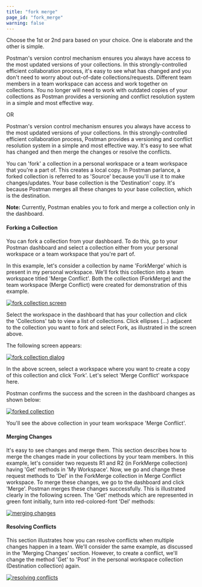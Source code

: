 ```yaml
---
title: "fork merge"
page_id: "fork_merge"
warning: false
---
```


Choose the 1st or 2nd para based on your choice. One is elaborate and the other is simple. 

Postman's version control mechanism ensures you always have access to the most updated versions of your collections. In this strongly-controlled efficient collaboration process, it's easy to see what has changed and you don't need to worry about out-of-date collections/requests. Different team members in a team workspace can access and work together on collections. You no longer will need to work with outdated copies of your collections as Postman provides a versioning and conflict resolution system in a simple and most effective way.

OR

Postman's version control mechanism ensures you always have access to the most updated versions of your collections. In this strongly-controlled efficient collaboration process, Postman provides a versioning and conflict resolution system in a simple and most effective way. It's easy to see what has changed and then merge the changes or resolve the conflicts.   

You can 'fork' a collection in a personal workspace or a team workspace that you're a part of. This creates a local copy. In Postman parlance, a forked collection is referred to as 'Source' because you'll use it to make changes/updates. Your base collection is the 'Destination' copy. It's because Postman merges all these changes to your base collection, which is the destination.

**Note:** Currently, Postman enables you to fork and merge a collection only in the dashboard. 

#### Forking a Collection

You can fork a collection from your dashboard. To do this, go to your Postman dashboard and select a collection either from your personal workspace or a team workspace that you're part of. 

In this example, let's consider a collection by name 'ForkMerge' which is present in my personal workspace. We'll fork this collection into a team workspace titled 'Merge Conflict'. Both the collection (ForkMerge) and the team workspace (Merge Conflict) were created for demonstration of this example. 

[![fork collection screen](https://s3.amazonaws.com/postman-static-getpostman-com/postman-docs/Fork_Merge1.png)](https://s3.amazonaws.com/postman-static-getpostman-com/postman-docs/Fork_Merge1.png)

Select the workspace in the dashboard that has your collection and click the 'Collections' tab to view a list of collections. Click ellipses (...) adjacent to the collection you want to fork and select Fork, as illustrated in the screen above.

The following screen appears:

[![fork collection dialog](https://s3.amazonaws.com/postman-static-getpostman-com/postman-docs/Fork_Merge2.png)](https://s3.amazonaws.com/postman-static-getpostman-com/postman-docs/Fork_Merge2.png)

In the above screen, select a workspace where you want to create a copy of this collection and click 'Fork'. Let's select 'Merge Conflict' workspace here. 

Postman confirms the success and the screen in the dashboard changes as shown below:

[![forked collection](https://s3.amazonaws.com/postman-static-getpostman-com/postman-docs/Fork_Merge3.png)](https://s3.amazonaws.com/postman-static-getpostman-com/postman-docs/Fork_Merge3.png)

You'll see the above collection in your team workspace 'Merge Conflict'. 


#### Merging Changes

It's easy to see changes and merge them. This section describes how to merge the changes made in your collections by your team members. In this example, let's consider two requests R1 and R2 (in ForkMerge collection) having 'Get' methods in 'My Workspace'. Now, we go and change these request methods to 'Del' in the ForkMerge collection in Merge Conflict workspace. To merge these changes, we go to the dashboard and click 'Merge'. Postman merges these changes successfully. This is illustrated clearly in the following screen. The 'Get' methods which are represented in green font initially, turn into red-colored-font 'Del' methods:

[![merging changes](https://s3.amazonaws.com/postman-static-getpostman-com/postman-docs/Fork_Merge3.gif)](https://s3.amazonaws.com/postman-static-getpostman-com/postman-docs/Fork_Merge3.gif)

#### Resolving Conflicts 

This section illustrates how you can resolve conflicts when multiple changes happen in a team. We'll consider the same example, as discussed in the 'Merging Changes' section. However, to create a conflict, we'll change the method 'Get' to 'Post' in the personal workspace collection (Destination collection) again. 

[![resolving conflicts](https://s3.amazonaws.com/postman-static-getpostman-com/postman-docs/Fork_Merge4.gif)](https://s3.amazonaws.com/postman-static-getpostman-com/postman-docs/Fork_Merge4.gif)
